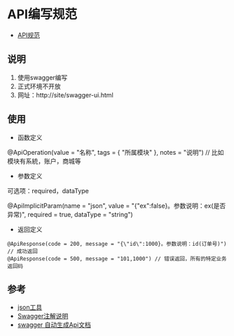 # API编写规范

* [API规范](http://book.wangyaqi.cn/taihang/manual/spec/api.html)

## 说明
1. 使用swagger编写
1. 正式环境不开放
1. 网址：http://site/swagger-ui.html

## 使用
* 函数定义

@ApiOperation(value = "名称", tags = { "所属模块" }, notes = "说明") // 比如模块有系統，账户，商城等

* 参数定义

可选项：required，dataType

@ApiImplicitParam(name = "json", value = "{\"ex\":false}。参数说明：ex(是否异常)", required = true, dataType = "string")

* 返回定义
```
@ApiResponse(code = 200, message = "{\"id\":1000}。参数说明：id(订单号)") // 成功返回
@ApiResponse(code = 500, message = "101,1000") // 错误返回，所有的特定业务返回码
```

## 参考
* [json工具](http://www.jsoneditoronline.org/)
* [Swagger注解说明](https://github.com/swagger-api/swagger-core/wiki/annotations)
* [swagger 自动生成Api文档](https://qiyatech.gitbooks.io/techdocs/content/kai-fa-ji-cheng-an-zhuang/swagger-zi-dong-sheng-cheng-api-wen-dang.html)
